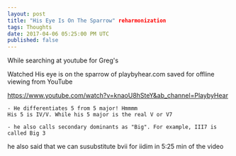 ```yaml
---
layout: post
title: "His Eye Is On The Sparrow" reharmonization
tags: Thoughts
date: 2017-04-06 05:25:00 PM UTC
published: false
---
```


<!-- April 7, 2017 01:25:00 AM Philippine Time -->

While searching at youtube for Greg's 


<!--more-->


Watched His eye is on the sparrow of playbyhear.com saved for offline viewing from YouTube

https://www.youtube.com/watch?v=knaoU8hSteY&ab_channel=PlaybyHear

	- He differentiates 5 from 5 major! Hmmmm
	His 5 is IV/V. While his 5 major is the real V or V7
	
	- he also calls secondary dominants as "Big". For example, III7 is called Big 3

he also said that we can susubstitute bvii for iidim in 5:25 min of the video

